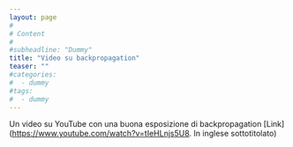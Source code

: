 ```yaml
---
layout: page
#
# Content
#
#subheadline: "Dummy"
title: "Video su backpropagation"
teaser: ""
#categories:
#  - dummy
#tags:
#  - dummy
---
```

Un video su YouTube con una buona esposizione di backpropagation [Link](https://www.youtube.com/watch?v=tIeHLnjs5U8. In inglese sottotitolato)